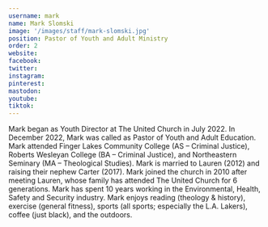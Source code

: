```yaml
---
username: mark
name: Mark Slomski
image: '/images/staff/mark-slomski.jpg'
position: Pastor of Youth and Adult Ministry
order: 2
website:
facebook: 
twitter: 
instagram: 
pinterest:
mastodon:
youtube:
tiktok:
---
```


Mark began as Youth Director at The United Church in July 2022. In December 2022, Mark was called as Pastor of Youth and Adult Education. Mark attended Finger Lakes Community College (AS – Criminal Justice), Roberts Wesleyan College (BA – Criminal Justice), and Northeastern Seminary (MA – Theological Studies). Mark is married to Lauren (2012) and raising their nephew Carter (2017). Mark joined the church in 2010 after meeting Lauren, whose family has attended The United Church for 6 generations. Mark has spent 10 years working in the Environmental, Health, Safety and Security industry. Mark enjoys reading (theology & history), exercise (general fitness), sports (all sports; especially the L.A. Lakers), coffee (just black), and the outdoors.